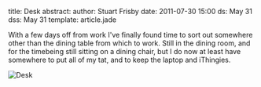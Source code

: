 title: Desk
abstract: 
author: Stuart Frisby
date: 2011-07-30 15:00
ds: May 31
dss: May 31
template: article.jade

With a few days off from work I've finally found time to sort out somewhere other than the dining table from which to work. Still in the dining room, and for the timebeing still sitting on a dining chair, but I do now at least have somewhere to put all of my tat, and to keep the laptop and iThingies.

![Desk](http://images.instagram.com/media/2011/05/31/2630ade1501945fb97d8209e6c487d02_7.jpg)